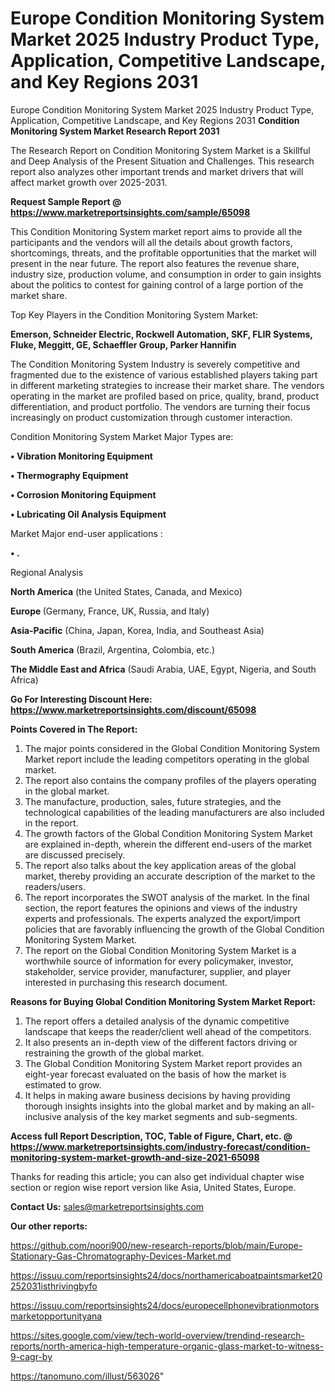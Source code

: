 # Europe Condition Monitoring System Market 2025 Industry Product Type, Application, Competitive Landscape, and Key Regions 2031
Europe Condition Monitoring System Market 2025 Industry Product Type, Application, Competitive Landscape, and Key Regions 2031
<strong>Condition Monitoring System Market Research Report 2031</strong>

The Research Report on Condition Monitoring System Market is a Skillful and Deep Analysis of the Present Situation and Challenges. This research report also analyzes other important trends and market drivers that will affect market growth over 2025-2031.

<strong>Request Sample Report @ <a href=https://www.marketreportsinsights.com/sample/65098>https://www.marketreportsinsights.com/sample/65098</a></strong>

This Condition Monitoring System market report aims to provide all the participants and the vendors will all the details about growth factors, shortcomings, threats, and the profitable opportunities that the market will present in the near future. The report also features the revenue share, industry size, production volume, and consumption in order to gain insights about the politics to contest for gaining control of a large portion of the market share.

Top Key Players in the Condition Monitoring System Market:

<strong>Emerson, Schneider Electric, Rockwell Automation, SKF, FLIR Systems, Fluke, Meggitt, GE, Schaeffler Group, Parker Hannifin</strong>

The Condition Monitoring System Industry is severely competitive and fragmented due to the existence of various established players taking part in different marketing strategies to increase their market share. The vendors operating in the market are profiled based on price, quality, brand, product differentiation, and product portfolio. The vendors are turning their focus increasingly on product customization through customer interaction.

Condition Monitoring System Market Major Types are:

<strong>• Vibration Monitoring Equipment

• Thermography Equipment

• Corrosion Monitoring Equipment

• Lubricating Oil Analysis Equipment</strong>

Market Major end-user applications :

<strong>• .</strong>

Regional Analysis

</u><strong><b>North America</b></strong> (the United States, Canada, and Mexico)

<strong><b>Europe </b></strong>(Germany, France, UK, Russia, and Italy)

<strong><b>Asia-Pacific</b></strong> (China, Japan, Korea, India, and Southeast Asia)

<strong><b>South America</b></strong> (Brazil, Argentina, Colombia, etc.)

<strong><b>The Middle East and Africa</b></strong> (Saudi Arabia, UAE, Egypt, Nigeria, and South Africa)

<strong>Go For Interesting Discount Here: <a href=https://www.marketreportsinsights.com/discount/65098>https://www.marketreportsinsights.com/discount/65098</a></strong>

<strong>Points Covered in The Report:</strong>
<ol>
  <li>The major points considered in the Global Condition Monitoring System Market report include the leading competitors operating in the global market.</li>
  <li>The report also contains the company profiles of the players operating in the global market.</li>
  <li>The manufacture, production, sales, future strategies, and the technological capabilities of the leading manufacturers are also included in the report.</li>
  <li>The growth factors of the Global Condition Monitoring System Market are explained in-depth, wherein the different end-users of the market are discussed precisely.</li>
  <li>The report also talks about the key application areas of the global market, thereby providing an accurate description of the market to the readers/users.</li>
  <li>The report incorporates the SWOT analysis of the market. In the final section, the report features the opinions and views of the industry experts and professionals. The experts analyzed the export/import policies that are favorably influencing the growth of the Global Condition Monitoring System Market.</li>
  <li>The report on the Global Condition Monitoring System Market is a worthwhile source of information for every policymaker, investor, stakeholder, service provider, manufacturer, supplier, and player interested in purchasing this research document.</li>
</ol>
<strong>Reasons for Buying Global Condition Monitoring System Market Report:</strong>

<ol>
  <li>The report offers a detailed analysis of the dynamic competitive landscape that keeps the reader/client well ahead of the competitors.</li>
  <li>It also presents an in-depth view of the different factors driving or restraining the growth of the global market.</li>
  <li>The Global Condition Monitoring System Market report provides an eight-year forecast evaluated on the basis of how the market is estimated to grow.</li>
  <li>It helps in making aware business decisions by having providing thorough insights insights into the global market and by making an all-inclusive analysis of the key market segments and sub-segments.</li>
</ol>
<strong>Access full Report Description, TOC, Table of Figure, Chart, etc. @ <a href=https://www.marketreportsinsights.com/industry-forecast/condition-monitoring-system-market-growth-and-size-2021-65098>https://www.marketreportsinsights.com/industry-forecast/condition-monitoring-system-market-growth-and-size-2021-65098</a></strong>


Thanks for reading this article; you can also get individual chapter wise section or region wise report version like Asia, United States, Europe.

<strong>Contact Us:</strong>
sales@marketreportsinsights.com

<strong>Our other reports:</strong>

<a href=https://github.com/noori900/new-research-reports/blob/main/Europe-Stationary-Gas-Chromatography-Devices-Market.md>https://github.com/noori900/new-research-reports/blob/main/Europe-Stationary-Gas-Chromatography-Devices-Market.md</a>

<a href=https://issuu.com/reportsinsights24/docs/northamericaboatpaintsmarket20252031isthrivingbyfo>https://issuu.com/reportsinsights24/docs/northamericaboatpaintsmarket20252031isthrivingbyfo</a>

<a href=https://issuu.com/reportsinsights24/docs/europecellphonevibrationmotorsmarketopportunityana>https://issuu.com/reportsinsights24/docs/europecellphonevibrationmotorsmarketopportunityana</a>

<a href=https://sites.google.com/view/tech-world-overview/trendind-research-reports/north-america-high-temperature-organic-glass-market-to-witness-9-cagr-by>https://sites.google.com/view/tech-world-overview/trendind-research-reports/north-america-high-temperature-organic-glass-market-to-witness-9-cagr-by</a>

<a href=https://tanomuno.com/illust/563026>https://tanomuno.com/illust/563026</a>"
